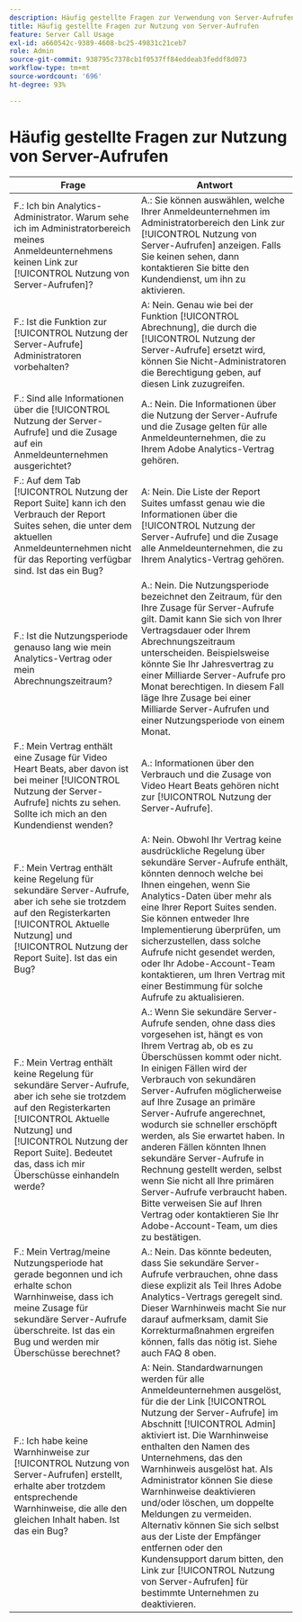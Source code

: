 ```yaml
---
description: Häufig gestellte Fragen zur Verwendung von Server-Aufrufen in Adobe Analytics
title: Häufig gestellte Fragen zur Nutzung von Server-Aufrufen
feature: Server Call Usage
exl-id: a660542c-9389-4608-bc25-49831c21ceb7
role: Admin
source-git-commit: 938795c7378cb1f0537ff84eddeab3feddf8d073
workflow-type: tm+mt
source-wordcount: '696'
ht-degree: 93%

---
```


# Häufig gestellte Fragen zur Nutzung von Server-Aufrufen

| Frage | Antwort |
|--- |--- |
| F.: Ich bin Analytics-Administrator. Warum sehe ich im Administratorbereich meines Anmeldeunternehmens keinen Link zur [!UICONTROL Nutzung von Server-Aufrufen]? | A.: Sie können auswählen, welche Ihrer Anmeldeunternehmen im Administratorbereich den Link zur [!UICONTROL Nutzung von Server-Aufrufen] anzeigen. Falls Sie keinen sehen, dann kontaktieren Sie bitte den Kundendienst, um ihn zu aktivieren. |
| F.: Ist die Funktion zur [!UICONTROL Nutzung der Server-Aufrufe] Administratoren vorbehalten? | A: Nein. Genau wie bei der Funktion [!UICONTROL Abrechnung], die durch die [!UICONTROL Nutzung der Server-Aufrufe] ersetzt wird, können Sie Nicht-Administratoren die Berechtigung geben, auf diesen Link zuzugreifen. |
| F.: Sind alle Informationen über die [!UICONTROL Nutzung der Server-Aufrufe] und die Zusage auf ein Anmeldeunternehmen ausgerichtet? | A.: Nein. Die Informationen über die Nutzung der Server-Aufrufe und die Zusage gelten für alle Anmeldeunternehmen, die zu Ihrem Adobe Analytics-Vertrag gehören. |
| F.: Auf dem Tab [!UICONTROL Nutzung der Report Suite] kann ich den Verbrauch der Report Suites sehen, die unter dem aktuellen Anmeldeunternehmen nicht für das Reporting verfügbar sind. Ist das ein Bug? | A: Nein. Die Liste der Report Suites umfasst genau wie die Informationen über die [!UICONTROL Nutzung der Server-Aufrufe] und die Zusage alle Anmeldeunternehmen, die zu Ihrem Analytics-Vertrag gehören. |
| F.: Ist die Nutzungsperiode genauso lang wie mein Analytics-Vertrag oder mein Abrechnungszeitraum? | A.: Nein. Die Nutzungsperiode bezeichnet den Zeitraum, für den Ihre Zusage für Server-Aufrufe gilt. Damit kann Sie sich von Ihrer Vertragsdauer oder Ihrem Abrechnungszeitraum unterscheiden. Beispielsweise könnte Sie Ihr Jahresvertrag zu einer Milliarde Server-Aufrufe pro Monat berechtigen. In diesem Fall läge Ihre Zusage bei einer Milliarde Server-Aufrufen und einer Nutzungsperiode von einem Monat. |
| F.: Mein Vertrag enthält eine Zusage für Video Heart Beats, aber davon ist bei meiner [!UICONTROL Nutzung der Server-Aufrufe] nichts zu sehen. Sollte ich mich an den Kundendienst wenden? | A.: Informationen über den Verbrauch und die Zusage von Video Heart Beats gehören nicht zur [!UICONTROL Nutzung der Server-Aufrufe]. |
| F.: Mein Vertrag enthält keine Regelung für sekundäre Server-Aufrufe, aber ich sehe sie trotzdem auf den Registerkarten [!UICONTROL Aktuelle Nutzung] und [!UICONTROL Nutzung der Report Suite]. Ist das ein Bug? | A: Nein. Obwohl Ihr Vertrag keine ausdrückliche Regelung über sekundäre Server-Aufrufe enthält, könnten dennoch welche bei Ihnen eingehen, wenn Sie Analytics-Daten über mehr als eine Ihrer Report Suites senden. Sie können entweder Ihre Implementierung überprüfen, um sicherzustellen, dass solche Aufrufe nicht gesendet werden, oder Ihr Adobe-Account-Team kontaktieren, um Ihren Vertrag mit einer Bestimmung für solche Aufrufe zu aktualisieren. |
| F.: Mein Vertrag enthält keine Regelung für sekundäre Server-Aufrufe, aber ich sehe sie trotzdem auf den Registerkarten [!UICONTROL Aktuelle Nutzung] und [!UICONTROL Nutzung der Report Suite]. Bedeutet das, dass ich mir Überschüsse einhandeln werde? | A.: Wenn Sie sekundäre Server-Aufrufe senden, ohne dass dies vorgesehen ist, hängt es von Ihrem Vertrag ab, ob es zu Überschüssen kommt oder nicht. In einigen Fällen wird der Verbrauch von sekundären Server-Aufrufen möglicherweise auf Ihre Zusage an primäre Server-Aufrufe angerechnet, wodurch sie schneller erschöpft werden, als Sie erwartet haben. In anderen Fällen könnten Ihnen sekundäre Server-Aufrufe in Rechnung gestellt werden, selbst wenn Sie nicht all Ihre primären Server-Aufrufe verbraucht haben. Bitte verweisen Sie auf Ihren Vertrag oder kontaktieren Sie Ihr Adobe-Account-Team, um dies zu bestätigen. |
| F.: Mein Vertrag/meine Nutzungsperiode hat gerade begonnen und ich erhalte schon Warnhinweise, dass ich meine Zusage für sekundäre Server-Aufrufe überschreite. Ist das ein Bug und werden mir Überschüsse berechnet? | A.: Nein. Das könnte bedeuten, dass Sie sekundäre Server-Aufrufe verbrauchen, ohne dass diese explizit als Teil Ihres Adobe Analytics-Vertrags geregelt sind. Dieser Warnhinweis macht Sie nur darauf aufmerksam, damit Sie Korrekturmaßnahmen ergreifen können, falls das nötig ist. Siehe auch FAQ 8 oben. |
| F.: Ich habe keine Warnhinweise zur [!UICONTROL Nutzung von Server-Aufrufen] erstellt, erhalte aber trotzdem entsprechende Warnhinweise, die alle den gleichen Inhalt haben. Ist das ein Bug? | A: Nein. Standardwarnungen werden für alle Anmeldeunternehmen ausgelöst, für die der Link [!UICONTROL Nutzung der Server-Aufrufe] im Abschnitt [!UICONTROL Admin] aktiviert ist. Die Warnhinweise enthalten den Namen des Unternehmens, das den Warnhinweis ausgelöst hat. Als Administrator können Sie diese Warnhinweise deaktivieren und/oder löschen, um doppelte Meldungen zu vermeiden. Alternativ können Sie sich selbst aus der Liste der Empfänger entfernen oder den Kundensupport darum bitten, den Link zur [!UICONTROL Nutzung von Server-Aufrufen] für bestimmte Unternehmen zu deaktivieren. |
